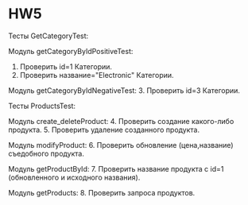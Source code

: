 # HW5

Тесты GetCategoryTest:

Модуль getCategoryByIdPositiveTest:
 1. Проверить id=1 Категории.
 2. Проверить название="Electronic" Категории.

Модуль getCategoryByIdNegativeTest:
 3. Проверить id=3 Категории.

Тесты ProductsTest:

Модуль create_deleteProduct:
 4. Проверить создание какого-либо продукта.
 5. Проверить удаление созданного продукта.

Модуль modifyProduct:
 6. Проверить обновление (цена,название) съедобного продукта.

Модуль getProductById:
 7. Проверить название продукта с id=1 (обновленного и исходного названия).

Модуль getProducts:
 8. Проверить запроса продуктов.
